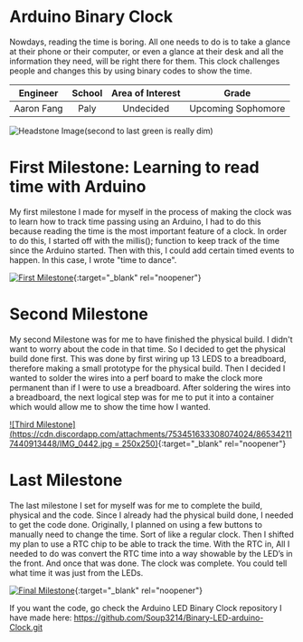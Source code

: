 # Arduino Binary Clock
Nowdays, reading the time is boring. All one needs to do is to take a glance at their phone or their computer, or even a glance at their desk and all the information they need, will be right there for them. This clock challenges people and changes this by using binary codes to show the time.  

| **Engineer** | **School** | **Area of Interest** | **Grade** |
|:--:|:--:|:--:|:--:|
| Aaron Fang | Paly | Undecided | Upcoming Sophomore 

![Headstone Image](https://cdn.discordapp.com/attachments/799773888032014406/857099616511328276/IMG_0419.jpg)(second to last green is really dim)
  
# First Milestone: Learning to read time with Arduino 
My first milestone I made for myself in the process of making the clock was to learn how to track time passing using an Arduino, I had to do this because reading the time is the most important feature of a clock. In order to do this, I started off with the millis(); function to keep track of the time since the Arduino started. Then with this, I could add certain timed events to happen. In this case, I wrote "time to dance".

[![First Milestone](https://cdn.discordapp.com/attachments/799773888032014406/858075178101768232/Screen_Shot_2021-06-25_at_1.01.29_PM.png)](https://youtu.be/JirGGPNNe5g&feature=emb_logo "First Milestone"){:target="_blank" rel="noopener"}

# Second Milestone
My second Milestone was for me to have finished the physical build. I didn't want to worry about the code in that time. So I decided to get the physical build done first. This was done by first wiring up 13 LEDS to a breadboard, therefore making a small prototype for the physical build. Then I decided I wanted to solder the wires into a perf board to make the clock more permanent than if I were to use a breadboard. After soldering the wires into a breadboard, the next logical step was for me to put it into a container which would allow me to show the time how I wanted. 

[![Third Milestone](https://cdn.discordapp.com/attachments/753451633308074024/865342117440913448/IMG_0442.jpg = 250x250)](https://youtu.be/vvg8xu6B3hI){:target="_blank" rel="noopener"}
# Last Milestone
The last milestone I set for myself was for me to complete the build, physical and the code. Since I already had the physical build done, I needed to get the code done. Originally, I planned on using a few buttons to manually need to change the time. Sort of like a regular clock. Then I shifted my plan to use a RTC chip to be able to track the time. With the RTC in, All I needed to do was convert the RTC time into a way showable by the LED’s in the front. And once that was done. The clock was complete. You could tell what time it was just from the LEDs. 



[![Final Milestone](https://cdn.discordapp.com/attachments/753451633308074024/865342323042025499/IMG_0443.jpg)](https://www.youtube.com/watch?v=CaCazFBhYKs "First Milestone"){:target="_blank" rel="noopener"}

If you want the code, go check the Arduino LED Binary Clock repository I have made here: https://github.com/Soup3214/Binary-LED-arduino-Clock.git
